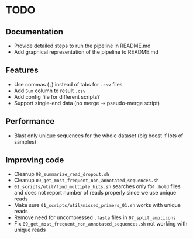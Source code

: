 # TODO

## Documentation

- Provide detailed steps to run the pipeline in README.md
- Add graphical representation of the pipeline to README.md

## Features

- Use commas (`,`) instead of tabs for `.csv` files
- Add `Sum` column to result `.csv`
- Add config file for different scripts?
- Support single-end data (no merge -> pseudo-merge script)

## Performance
- Blast only unique sequences for the whole dataset
  (big boost if lots of samples)

## Improving code

- Cleanup `08_summarize_read_dropout.sh`
- Cleanup `09_get_most_frequent_non_annotated_sequences.sh`
- `01_scripts/util/find_multiple_hits.sh` searches only for `.bold` files and
  does not report number of reads properly since we use unique reads
- Make sure `01_scripts/util/missed_primers_01.sh` works with unique reads
- Remove need for uncompressed `.fasta` files in `07_split_amplicons`
- Fix `09_get_most_frequent_non_annotated_sequences.sh` not working with unique
  reads
